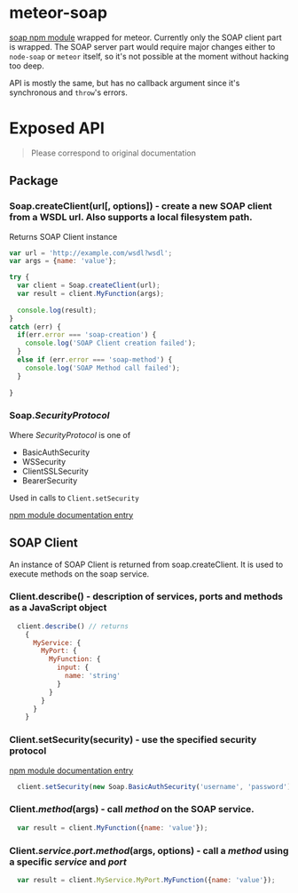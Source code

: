 # meteor-soap
[soap npm module](https://github.com/vpulim/node-soap) wrapped for meteor.
Currently only the SOAP client part is wrapped. The SOAP server part would require major changes either to `node-soap` or `meteor` itself, so it's not possible at the moment without hacking too deep.

API is mostly the same, but has no callback argument since it's synchronous and `throw`'s errors.

# Exposed API
> Please correspond to original documentation 

## Package
### Soap.createClient(url[, options]) - create a new SOAP client from a WSDL url. Also supports a local filesystem path.
Returns SOAP Client instance

``` javascript
var url = 'http://example.com/wsdl?wsdl';
var args = {name: 'value'};

try {
  var client = Soap.createClient(url);
  var result = client.MyFunction(args);
  
  console.log(result);
}
catch (err) {
  if(err.error === 'soap-creation') {
    console.log('SOAP Client creation failed');
  }
  else if (err.error === 'soap-method') {
    console.log('SOAP Method call failed');
  }
  
}
```

### Soap.*SecurityProtocol*
Where *SecurityProtocol* is one of

* BasicAuthSecurity
* WSSecurity
* ClientSSLSecurity
* BearerSecurity

Used in calls to `Client.setSecurity`

[npm module documentation entry](https://github.com/vpulim/node-soap#clientsetsecuritysecurity---use-the-specified-security-protocol)

## SOAP Client
An instance of SOAP Client is returned from soap.createClient. It is used to execute methods on the soap service.

### Client.describe() - description of services, ports and methods as a JavaScript object

``` javascript
  client.describe() // returns
    {
      MyService: {
        MyPort: {
          MyFunction: {
            input: {
              name: 'string'
            }
          }
        }
      }
    }
```

### Client.setSecurity(security) - use the specified security protocol
[npm module documentation entry](https://github.com/vpulim/node-soap#clientsetsecuritysecurity---use-the-specified-security-protocol)
``` javascript
  client.setSecurity(new Soap.BasicAuthSecurity('username', 'password'));
```

### Client.*method*(args) - call *method* on the SOAP service.
``` javascript
  var result = client.MyFunction({name: 'value'});
```
### Client.*service*.*port*.*method*(args, options) - call a *method* using a specific *service* and *port*
``` javascript
  var result = client.MyService.MyPort.MyFunction({name: 'value'});
```
